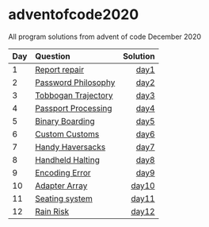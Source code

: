 # adventofcode2020

All program solutions from advent of code December 2020

| Day | Question                                                   |          Solution |
| --- | :--------------------------------------------------------- | ----------------: |
| 1   | [Report repair](https://adventofcode.com/2020/day/1)       |   [day1](day1.py) |
| 2   | [Password Philosophy](https://adventofcode.com/2020/day/2) |   [day2](day2.py) |
| 3   | [Tobbogan Trajectory](https://adventofcode.com/2020/day/3) |   [day3](day3.py) |
| 4   | [Passport Processing](https://adventofcode.com/2020/day/4) |   [day4](day4.py) |
| 5   | [Binary Boarding](https://adventofcode.com/2020/day/5)     |   [day5](day5.py) |
| 6   | [Custom Customs](https://adventofcode.com/2020/day/6)      |   [day6](day6.py) |
| 7   | [Handy Haversacks](https://adventofcode.com/2020/day/7)    |   [day7](day7.py) |
| 8   | [Handheld Halting](https://adventofcode.com/2020/day/8)    |   [day8](day8.py) |
| 9   | [Encoding Error](https://adventofcode.com/2020/day/9)      |   [day9](day9.py) |
| 10  | [Adapter Array](https://adventofcode.com/2020/day/10)      | [day10](day10.py) |
| 11  | [Seating system](https://adventofcode.com/2020/day/11)     | [day11](day11.py) |
| 12  | [Rain Risk](https://adventofcode.com/2020/day/12)          | [day12](day12.py) |

<!--
| 13  | [](https://adventofcode.com/2020/day/13)                   | [day13](day13.py) |
| 14  | [](https://adventofcode.com/2020/day/14)                   | [day14](day14.py) |
| 15  | [](https://adventofcode.com/2020/day/15)                   | [day15](day15.py) |
| 16  | [](https://adventofcode.com/2020/day/16)                   | [day16](day16.py) |
| 17  | [](https://adventofcode.com/2020/day/17)                   | [day17](day17.py) |
| 18  | [](https://adventofcode.com/2020/day/18)                   | [day18](day18.py) |
| 19  | [](https://adventofcode.com/2020/day/19)                   | [day19](day19.py) |
| 20  | [](https://adventofcode.com/2020/day/20)                   | [day20](day20.py) |
| 21  | [](https://adventofcode.com/2020/day/21)                   | [day21](day21.py) |
| 22  | [](https://adventofcode.com/2020/day/22)                   | [day22](day22.py) |
| 23  | [](https://adventofcode.com/2020/day/23)                   | [day23](day23.py) |
| 24  | [](https://adventofcode.com/2020/day/24)                   | [day24](day24.py) |
| 25  | [](https://adventofcode.com/2020/day/25)                   | [day25](day25.py) | -->
